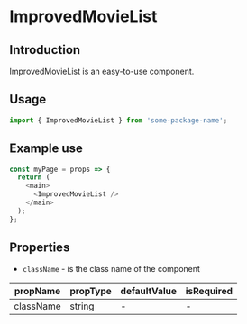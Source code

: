 # ImprovedMovieList

<!-- STORY -->

## Introduction

ImprovedMovieList is an easy-to-use component.

## Usage

```javascript
import { ImprovedMovieList } from 'some-package-name';
```

## Example use

```javascript
const myPage = props => {
  return (
    <main>
      <ImprovedMovieList />
    </main>
  );
};
```

## Properties

- `className` - is the class name of the component

| propName  | propType | defaultValue | isRequired |
| --------- | -------- | ------------ | ---------- |
| className | string   | -            | -          |
